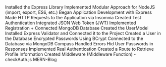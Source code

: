  Installed the Express Library
 Implemented Modular Approach for NodeJS (import, export, ES6, etc.)
 Began Application Development with Express
 Made HTTP Requests to the Application via Insomnia
 Created Test Authentication
 Integrated JSON Web Token (JWT)
 Implemented Registration + Connected MongoDB Database
 Created the UserModel
 Installed Express Validator and Connected it to the Project
 Created a User in the Database
 Encrypted Passwords Using BCrypt
 Connected to the Database via MongoDB Compass
 Handled Errors
 Hid User Passwords in Responses
 Implemented Real Authentication
 Created a Route to Retrieve Profile Information
 Created Middleware (Middleware Function) - checkAuth.js MERN-Blog
